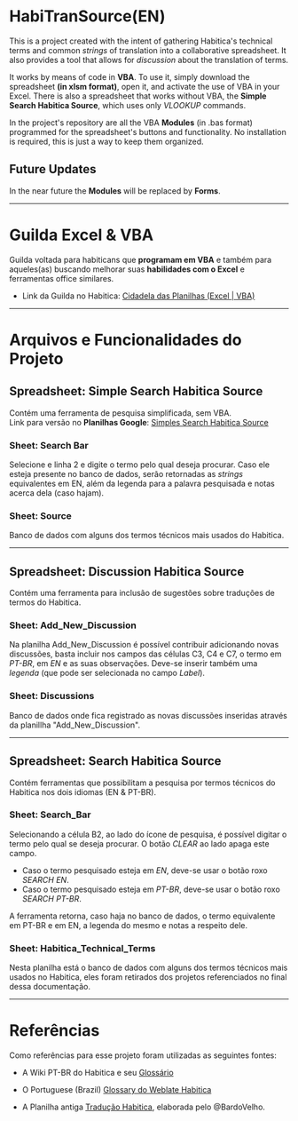 # HabiTranSource(EN)
This is a project created with the intent of gathering Habitica's technical terms and common _strings_ of translation into a collaborative spreadsheet. It also provides a tool that allows for _discussion_ about the translation of terms.

It works by means of code in **VBA**. To use it, simply download the spreadsheet **(in xlsm format)**, open it, and activate the use of VBA in your Excel.
There is also a spreadsheet that works without VBA, the **Simple Search Habitica Source**, which uses only _VLOOKUP_ commands.

In the project's repository are all the VBA **Modules** (in .bas format) programmed for the spreadsheet's buttons and functionality. No installation is required, this is just a way to keep them organized.

## Future Updates
In the near future the **Modules** will be replaced by **Forms**.

---

# Guilda Excel & VBA
Guilda voltada para habiticans que **programam em VBA** e também para aqueles(as) buscando melhorar suas **habilidades com o Excel** e ferramentas office similares.  
* Link da Guilda no Habitica: [Cidadela das Planilhas (Excel | VBA)](https://habitica.com/groups/guild/b9447205-5b3e-4a19-9f63-f1a256b8f5a3)

---

# Arquivos e Funcionalidades do Projeto

## Spreadsheet: Simple Search Habitica Source
Contém uma ferramenta de pesquisa simplificada, sem VBA.  
Link para versão no **Planilhas Google**: [Simples Search Habitica Source](https://docs.google.com/spreadsheets/d/1Td58TMja9UE9rwIwOf_2l41dsCi5FrW0wFUOzgA1SjY/edit?usp=sharing)

### Sheet: Search Bar
Selecione e linha 2 e digite o termo pelo qual deseja procurar. Caso ele esteja presente no banco de dados, serão retornadas as _strings_ equivalentes em EN, além da legenda para a palavra pesquisada e notas acerca dela (caso hajam).

### Sheet: Source
Banco de dados com alguns dos termos técnicos mais usados do Habitica.

---

## Spreadsheet: Discussion Habitica Source
Contém uma ferramenta para inclusão de sugestões sobre traduções de termos do Habitica.

### Sheet: Add_New_Discussion
Na planilha Add_New_Discussion é possível contribuir adicionando novas discussões, basta incluir nos campos das células C3, C4 e C7, o termo em _PT-BR_, em _EN_ e as suas observações. Deve-se inserir também uma _legenda_ (que pode ser selecionada no campo _Label_).

### Sheet: Discussions
Banco de dados onde fica registrado as novas discussões inseridas através da planillha "Add_New_Discussion".

---

## Spreadsheet: Search Habitica Source
Contém ferramentas que possibilitam a pesquisa por termos técnicos do Habitica nos dois idiomas (EN & PT-BR).

### Sheet: Search_Bar
Selecionando a célula B2, ao lado do ícone de pesquisa, é possível digitar o termo pelo qual se deseja procurar. O botão _CLEAR_ ao lado apaga este campo.

* Caso o termo pesquisado esteja em _EN_, deve-se usar o botão roxo _SEARCH EN_.
* Caso o termo pesquisado esteja em _PT-BR_, deve-se usar o botão roxo _SEARCH PT-BR_.

A ferramenta retorna, caso haja no banco de dados, o termo equivalente em PT-BR e em EN, a legenda do mesmo e notas a respeito dele.

### Sheet: Habitica_Technical_Terms
Nesta planilha está o banco de dados com alguns dos termos técnicos mais usados no Habitica, eles foram retirados dos projetos referenciados no final dessa documentação.

---

# Referências
Como referências para esse projeto foram utilizadas as seguintes fontes:

* A Wiki PT-BR do Habitica e seu [Glossário](https://habitica.fandom.com/pt-br/wiki/Gloss%C3%A1rio)

* O Portuguese (Brazil) [Glossary do Weblate Habitica](https://translate.habitica.com/dictionaries/habitica/pt_BR/)

* A Planilha antiga [Tradução Habitica](https://docs.google.com/spreadsheets/d/1zxh9XHd6ODQ2tUh2Zk0l1ovpWRhLKLV5mXYRUjfX_TE/edit#gid=0), elaborada pelo @BardoVelho.
